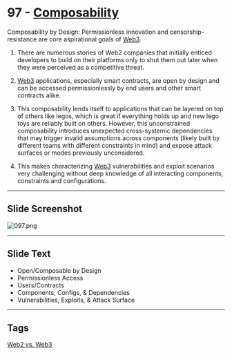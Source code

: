 # 97 - [Composability](Composability.md)

Composability by Design: Permissionless innovation and censorship-resistance are core aspirational goals of [Web3](Web3.md). 

1.  There are numerous stories of Web2 companies that initially enticed developers to build on their platforms only to shut them out later when they were perceived as a competitive threat.
    
2.  [Web3](Web3.md) applications, especially smart contracts, are open by design and can be accessed permissionlessly by end users and other smart contracts alike. 
    
3.  This composability lends itself to applications that can be layered on top of others like legos, which is great if everything holds up and new lego toys are reliably built on others. However, this unconstrained composability introduces unexpected cross-systemic dependencies that may trigger invalid assumptions across components (likely built by different teams with different constraints in mind) and expose attack surfaces or modes previously unconsidered. 
    
4.  This makes characterizing [Web3](Web3.md) vulnerabilities and exploit scenarios very challenging without deep knowledge of all interacting components, constraints and configurations.

___
## Slide Screenshot
![097.png](../images/ethereum101/097.png)
___
## Slide Text
- Open/Composable by Design
- Permissionless Access
- Users/Contracts
- Components, Configs, & Dependencies
- Vulnerabilities, Exploits, & Attack Surface 
___
## Tags
[Web2 vs. Web3](Web2%20vs.%20Web3.md)